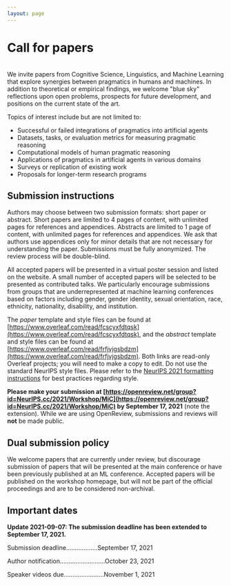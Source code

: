 ```yaml
---
layout: page
---
```


# Call for papers

<br>
We invite papers from Cognitive Science, Linguistics, and Machine Learning that explore synergies between pragmatics in humans and machines. In addition to theoretical or empirical findings, we welcome "blue sky" reflections upon open problems, prospects for future development, and positions on the current state of the art. 

Topics of interest include but are not limited to:

- Successful or failed integrations of pragmatics into artificial agents
- Datasets, tasks, or evaluation metrics for measuring pragmatic reasoning
- Computational models of human pragmatic reasoning
- Applications of pragmatics in artificial agents in various domains
- Surveys or replication of existing work
- Proposals for longer-term research programs

## Submission instructions
Authors may choose between two submission formats: short paper or abstract. Short papers are limited to 4 pages of content, with unlimited pages for references and appendices. Abstracts are limited to 1 page of content, with unlimited pages for references and appendices. We ask that authors use appendices only for minor details that are not necessary for understanding the paper. Submissions must be fully anonymized. The review process will be double-blind.

All accepted papers will be presented in a virtual poster session and listed on the website. A small number of accepted papers will be selected to be presented as contributed talks. We particularly encourage submissions from groups that are underrepresented at machine learning conferences based on factors including gender, gender identity, sexual orientation, race, ethnicity, nationality, disability, and institution.

The *paper* template and style files can be found at [https://www.overleaf.com/read/fcscyxfdtqsk](https://www.overleaf.com/read/fcscyxfdtqsk), and the *abstract* template and style files can be found at [https://www.overleaf.com/read/frfjvjgsbdzm](https://www.overleaf.com/read/frfjvjgsbdzm). Both links are read-only Overleaf projects; you will need to make a copy to edit. Do not use the standard NeurIPS style files. Please refer to the [NeurIPS 2021 formatting instructions](https://neurips.cc/Conferences/2021/PaperInformation/StyleFiles) for best practices regarding style.

**Please make your submission at [https://openreview.net/group?id=NeurIPS.cc/2021/Workshop/MiC](https://openreview.net/group?id=NeurIPS.cc/2021/Workshop/MiC) by September 17, 2021** (note the extension). While we are using OpenReview, submissions and reviews will **not** be made public.

## Dual submission policy
We welcome papers that are currently under review, but discourage submission of papers that will be presented at the main conference or have been previously published at an ML conference. Accepted papers will be published on the workshop homepage, but will not be part of the official proceedings and are to be considered non-archival.

## Important dates

**Update 2021-09-07: The submission deadline has been extended to September 17, 2021.**

Submission deadline..................September 17, 2021

Author notification..........................October 23, 2021  

Speaker videos due.......................November 1, 2021  